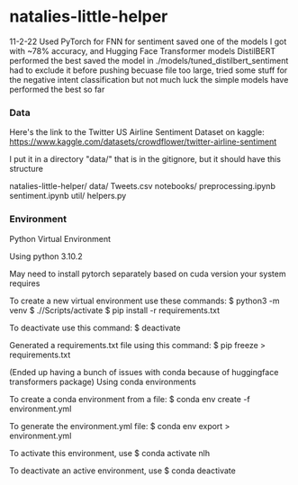 # natalies-little-helper

11-2-22 Used PyTorch for FNN for sentiment saved one of the models I got with ~78% accuracy, and Hugging Face Transformer models DistilBERT performed the best saved the model in ./models/tuned_distilbert_sentiment had to exclude it before pushing becuase file too large, tried some stuff for the negative intent classification but not much luck the simple models have performed the best so far

### Data

Here's the link to the Twitter US Airline Sentiment Dataset on kaggle:
https://www.kaggle.com/datasets/crowdflower/twitter-airline-sentiment



I put it in a directory "data/" that is in the gitignore, but it should have this structure

natalies-little-helper/
    data/
        Tweets.csv
    notebooks/
        preprocessing.ipynb
        sentiment.ipynb
    util/
        helpers.py


### Environment

Python Virtual Environment

Using python 3.10.2

May need to install pytorch separately based on cuda version your system requires

To create a new virtual environment use these commands:
    $ python3 -m venv <name-of-env>
    $ ./<name-of-env>/Scripts/activate
    $ pip install -r requirements.txt

To deactivate use this command:
    $ deactivate

Generated a requirements.txt file using this command:
    $ pip freeze > requirements.txt

(Ended up having a bunch of issues with conda because of huggingface transformers package)
Using conda environments 

To create a conda environment from a file:
    $ conda env create -f environment.yml

To generate the environment.yml file:
    $ conda env export > environment.yml

To activate this environment, use
    $ conda activate nlh

To deactivate an active environment, use
    $ conda deactivate
